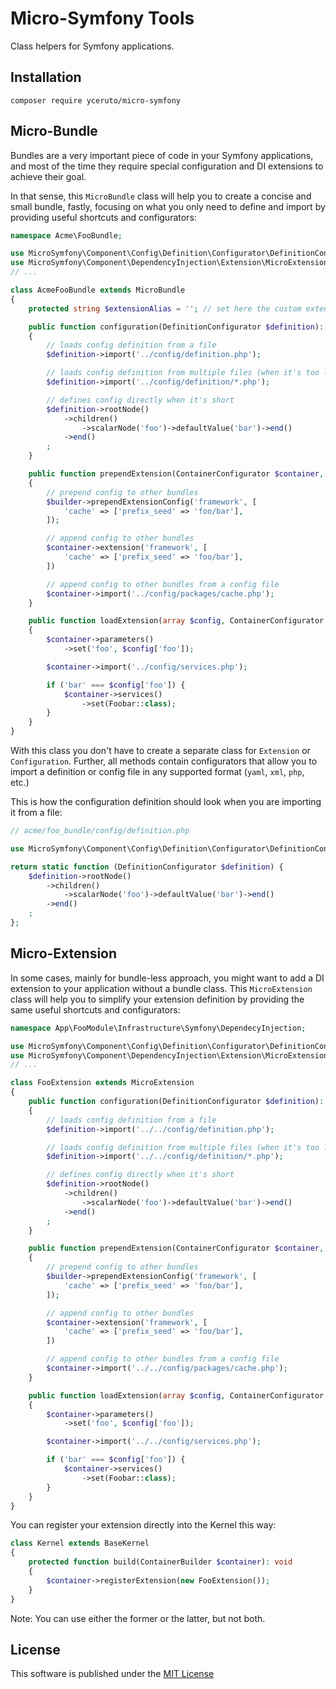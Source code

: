 # Micro-Symfony Tools

Class helpers for Symfony applications.

## Installation

```
composer require yceruto/micro-symfony
```

## Micro-Bundle

Bundles are a very important piece of code in your Symfony applications, and most of the time they require special 
configuration and DI extensions to achieve their goal.

In that sense, this `MicroBundle` class will help you to create a concise and small bundle, fastly, focusing on 
what you only need to define and import by providing useful shortcuts and configurators:

```php
namespace Acme\FooBundle;

use MicroSymfony\Component\Config\Definition\Configurator\DefinitionConfigurator;
use MicroSymfony\Component\DependencyInjection\Extension\MicroExtension;
// ...

class AcmeFooBundle extends MicroBundle
{
    protected string $extensionAlias = ''; // set here the custom extension alias, e.g. 'foo' (default 'acme_foo')

    public function configuration(DefinitionConfigurator $definition): void
    {
        // loads config definition from a file
        $definition->import('../config/definition.php');

        // loads config definition from multiple files (when it's too long you can split it)
        $definition->import('../config/definition/*.php');

        // defines config directly when it's short
        $definition->rootNode()
            ->children()
                ->scalarNode('foo')->defaultValue('bar')->end()
            ->end()
        ;
    }

    public function prependExtension(ContainerConfigurator $container, ContainerBuilder $builder): void
    {
        // prepend config to other bundles
        $builder->prependExtensionConfig('framework', [
            'cache' => ['prefix_seed' => 'foo/bar'],
        ]);

        // append config to other bundles
        $container->extension('framework', [
            'cache' => ['prefix_seed' => 'foo/bar'],
        ])

        // append config to other bundles from a config file
        $container->import('../config/packages/cache.php');
    }

    public function loadExtension(array $config, ContainerConfigurator $container, ContainerBuilder $builder): void
    {
        $container->parameters()
            ->set('foo', $config['foo']);

        $container->import('../config/services.php');

        if ('bar' === $config['foo']) {
            $container->services()
                ->set(Foobar::class);
        }
    }
}
```

With this class you don't have to create a separate class for `Extension` or `Configuration`. Further, all methods contain 
configurators that allow you to import a definition or config file in any supported format (`yaml`, `xml`, `php`, etc.) 

This is how the configuration definition should look when you are importing it from a file:
```php
// acme/foo_bundle/config/definition.php

use MicroSymfony\Component\Config\Definition\Configurator\DefinitionConfigurator;

return static function (DefinitionConfigurator $definition) {
    $definition->rootNode()
        ->children()
            ->scalarNode('foo')->defaultValue('bar')->end()
        ->end()
    ;
};
```

## Micro-Extension

In some cases, mainly for bundle-less approach, you might want to add a DI extension to your application without a bundle 
class. This `MicroExtension` class will help you to simplify your extension definition by providing the same useful 
shortcuts and configurators:

```php
namespace App\FooModule\Infrastructure\Symfony\DependecyInjection;

use MicroSymfony\Component\Config\Definition\Configurator\DefinitionConfigurator;
use MicroSymfony\Component\DependencyInjection\Extension\MicroExtension;
// ...

class FooExtension extends MicroExtension
{
    public function configuration(DefinitionConfigurator $definition): void
    {
        // loads config definition from a file
        $definition->import('../../config/definition.php');

        // loads config definition from multiple files (when it's too long you can split it)
        $definition->import('../../config/definition/*.php');

        // defines config directly when it's short
        $definition->rootNode()
            ->children()
                ->scalarNode('foo')->defaultValue('bar')->end()
            ->end()
        ;
    }

    public function prependExtension(ContainerConfigurator $container, ContainerBuilder $builder): void
    {
        // prepend config to other bundles
        $builder->prependExtensionConfig('framework', [
            'cache' => ['prefix_seed' => 'foo/bar'],
        ]);

        // append config to other bundles
        $container->extension('framework', [
            'cache' => ['prefix_seed' => 'foo/bar'],
        ])

        // append config to other bundles from a config file
        $container->import('../../config/packages/cache.php');
    }

    public function loadExtension(array $config, ContainerConfigurator $container, ContainerBuilder $builder): void
    {
        $container->parameters()
            ->set('foo', $config['foo']);

        $container->import('../../config/services.php');

        if ('bar' === $config['foo']) {
            $container->services()
                ->set(Foobar::class);
        }
    }
}
```

You can register your extension directly into the Kernel this way:
```php
class Kernel extends BaseKernel
{
    protected function build(ContainerBuilder $container): void
    {
        $container->registerExtension(new FooExtension());
    }
}
```

Note: You can use either the former or the latter, but not both.

## License

This software is published under the [MIT License](LICENSE)
